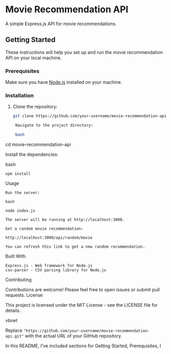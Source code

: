 # Movie Recommendation API

A simple Express.js API for movie recommendations.

## Getting Started

These instructions will help you set up and run the movie recommendation API on your local machine.

### Prerequisites

Make sure you have [Node.js](https://nodejs.org/) installed on your machine.

### Installation

1. Clone the repository:

   ```bash
   git clone https://github.com/your-username/movie-recommendation-api.git

    Navigate to the project directory:

    bash

cd movie-recommendation-api

Install the dependencies:

bash

    npm install

Usage

    Run the server:

    bash

    node index.js

    The server will be running at http://localhost:3000.

    Get a random movie recommendation:

    http://localhost:3000/api/random/movie

    You can refresh this link to get a new random recommendation.

Built With

    Express.js - Web framework for Node.js
    csv-parser - CSV parsing library for Node.js

Contributing

Contributions are welcome! Please feel free to open issues or submit pull requests.
License

This project is licensed under the MIT License - see the LICENSE file for details.

vbnet


Replace `"https://github.com/your-username/movie-recommendation-api.git"` with the actual URL of your GitHub repository.

In this README, I've included sections for Getting Started, Prerequisites, I
